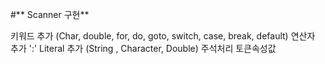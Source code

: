 #** Scanner 구현**

키워드 추가 (Char, double, for, do, goto, switch, case, break, default)
연산자 추가 ':'
Literal 추가 (String , Character, Double)
주석처리 
토큰속성값
